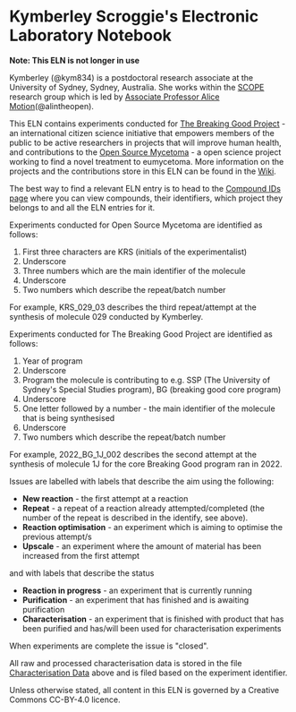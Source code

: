 # Kymberley Scroggie's Electronic Laboratory Notebook

__Note: This ELN is not longer in use__

Kymberley (@kym834) is a postdoctoral research associate at the University of Sydney, Sydney, Australia. She works within the [SCOPE](https://github.com/alintheopen/SCOPE) research group which is led by [Associate Professor Alice Motion](http://alicemotion.com/)(@alintheopen).

This ELN contains experiments conducted for [The Breaking Good Project](https://www.breakinggoodproject.com) - an international citizen science initiative that empowers members of the public to be active researchers in projects that will improve human health, and contributions to the [Open Source Mycetoma](https://github.com/OpenSourceMycetoma) - a open science project working to find a novel treatment to eumycetoma. More information on the projects and the contributions store in this ELN can be found in the [Wiki](https://github.com/TheBreakingGoodProject/ELN-Kymberley-Scroggie/wiki).

The best way to find a relevant ELN entry is to head to the [Compound IDs page](https://github.com/TheBreakingGoodProject/ELN-Kymberley-Scroggie/wiki/Compound-IDs) where you can view compounds, their identifiers, which project they belongs to and all the ELN entries for it. 

Experiments conducted for Open Source Mycetoma are identified as follows:
1. First three characters are KRS (initials of the experimentalist)
2. Underscore
3. Three numbers which are the main identifier of the molecule
4. Underscore
5. Two numbers which describe the repeat/batch number 

For example, KRS_029_03 describes the third repeat/attempt at the synthesis of molecule 029 conducted by Kymberley.

Experiments conducted for The Breaking Good Project are identified as follows:
1. Year of program
2. Underscore
3. Program the molecule is contributing to e.g. SSP (The University of Sydney's Special Studies program), BG (breaking good core program)
4. Underscore
5. One letter followed by a number - the main identifier of the molecule that is being synthesised
6. Underscore
7. Two numbers which describe the repeat/batch number

For example, 2022_BG_1J_002 describes the second attempt at the synthesis of molecule 1J for the core Breaking Good program ran in 2022.

Issues are labelled with labels that describe the aim using the following:
* __New reaction__ - the first attempt at a reaction
* __Repeat__ - a repeat of a reaction already attempted/completed (the number of the repeat is described in the identify, see above).
* __Reaction optimisation__ - an experiment which is aiming to optimise the previous attempt/s
* __Upscale__ - an experiment where the amount of material has been increased from the first attempt

and with labels that describe the status
* __Reaction in progress__ - an experiment that is currently running
* __Purification__ - an experiment that has finished and is awaiting purification
* __Characterisation__ - an experiment that is finished with product that has been purified and has/will been used for characterisation experiments

When experiments are complete the issue is "closed".

All raw and processed characterisation data is stored in the file [Characterisation Data](https://github.com/TheBreakingGoodProject/ELN-Kymberley-Scroggie/tree/master/Characterisation%20Data) above and is filed based on the experiment identifier.

Unless otherwise stated, all content in this ELN is governed by a Creative Commons CC-BY-4.0 licence.
